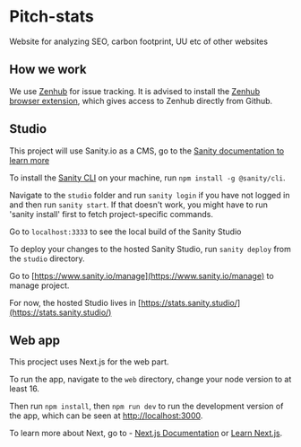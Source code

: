 # Pitch-stats
Website for analyzing SEO, carbon footprint, UU etc of other websites


## How we work

We use [Zenhub](https://www.zenhub.com) for issue tracking. It is advised to install the [Zenhub browser extension](https://www.zenhub.com/extension), which gives access to Zenhub directly from Github. 

## Studio

This project will use Sanity.io as a CMS, go to the [Sanity documentation to learn more](https://www.sanity.io/docs/sanity-studio)

To install the [Sanity CLI](https://www.sanity.io/docs/getting-started-with-sanity-cli) on your machine, run `npm install -g @sanity/cli`.

Navigate to the `studio` folder and run `sanity login` if you have not logged in and then run `sanity start`. If that doesn't work, you might have to run 'sanity install' first to fetch project-specific commands.

Go to `localhost:3333` to see the local build of the Sanity Studio

To deploy your changes to the hosted Sanity Studio, run `sanity deploy` from the `studio` directory. 

Go to [https://www.sanity.io/manage](https://www.sanity.io/manage) to manage project.

For now, the hosted Studio lives in  [https://stats.sanity.studio/](https://stats.sanity.studio/)


## Web app

This procject uses Next.js for the web part.

To run the app, navigate to the `web` directory, change your node version to at least 16.

Then run `npm install`, then `npm run dev` to run the development version of the app, which can be seen at [http://localhost:3000](http://localhost:3000). 

To learn more about Next, go to - [Next.js Documentation](https://nextjs.org/docs) or [Learn Next.js](https://nextjs.org/learn).


